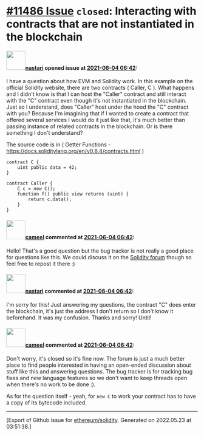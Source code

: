 # [\#11486 Issue](https://github.com/ethereum/solidity/issues/11486) `closed`: Interacting with contracts that are not instantiated in the blockchain

#### <img src="https://avatars.githubusercontent.com/u/48503371?u=bef855ee0bdc65bef675e8e23af295fa1a15201d&v=4" width="50">[nastari](https://github.com/nastari) opened issue at [2021-06-04 06:42](https://github.com/ethereum/solidity/issues/11486):

I have a question about how EVM and Solidity work. In this example on the official Solidity website, there are two contracts ( Caller, C ). What happens and I didn't know is that I can host the "Caller" contract and still interact with the "C" contract even though it's not instantiated in the blockchain. Just so I understand, does "Caller" host under the hood the "C" contract with you? Because I'm imagining that if I wanted to create a contract that offered several services I would do it just like that, it's much better than passing instance of related contracts in the blockchain. Or is there something I don't understand?

The source code is in ( Getter Functions - https://docs.soliditylang.org/en/v0.8.4/contracts.html )

```
contract C {
    uint public data = 42;
}

contract Caller {
    C c = new C();
    function f() public view returns (uint) {
        return c.data();
    }
}
```

#### <img src="https://avatars.githubusercontent.com/u/137030?v=4" width="50">[cameel](https://github.com/cameel) commented at [2021-06-04 06:42](https://github.com/ethereum/solidity/issues/11486#issuecomment-854605701):

Hello! That's a good question but the bug tracker is not really a good place for questions like this. We could discuss it on the [Solidity forum](https://forum.soliditylang.org/) though so feel free to repost it there :)

#### <img src="https://avatars.githubusercontent.com/u/48503371?u=bef855ee0bdc65bef675e8e23af295fa1a15201d&v=4" width="50">[nastari](https://github.com/nastari) commented at [2021-06-04 06:42](https://github.com/ethereum/solidity/issues/11486#issuecomment-854710372):

I'm sorry for this! Just answering my questions, the contract "C" does enter the blockchain, it's just the address I don't return so I don't know it beforehand. It was my confusion. Thanks and sorry! Until!

#### <img src="https://avatars.githubusercontent.com/u/137030?v=4" width="50">[cameel](https://github.com/cameel) commented at [2021-06-04 06:42](https://github.com/ethereum/solidity/issues/11486#issuecomment-854717447):

Don't worry, it's closed so it's fine now. The forum is just a much better place to find people interested in having an open-ended discussion about stuff like this and answering questions. The bug tracker is for tracking bug fixes and new language features so we don't want to keep threads open when there's no work to be done :).

As for the question itself - yeah, for `new C` to work your contract has to have a copy of its bytecode included.


-------------------------------------------------------------------------------



[Export of Github issue for [ethereum/solidity](https://github.com/ethereum/solidity). Generated on 2022.05.23 at 03:51:38.]
